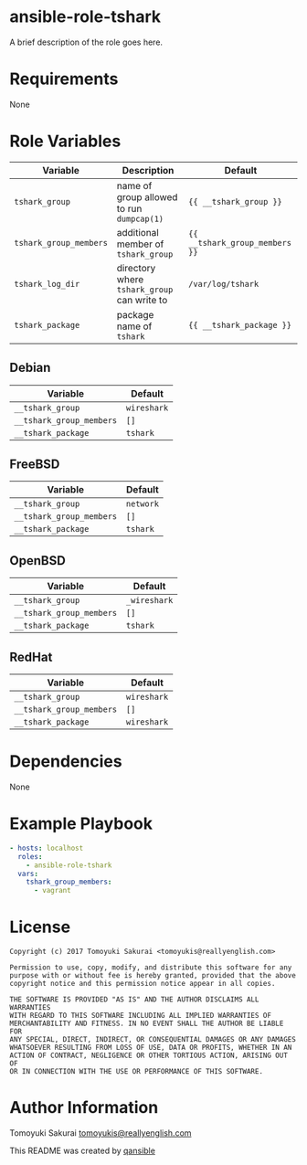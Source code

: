 # ansible-role-tshark

A brief description of the role goes here.

# Requirements

None

# Role Variables

| Variable | Description | Default |
|----------|-------------|---------|
| `tshark_group` | name of group allowed to run `dumpcap(1)` | `{{ __tshark_group }}` |
| `tshark_group_members` | additional member of `tshark_group` | `{{ __tshark_group_members }}` |
| `tshark_log_dir` | directory where `tshark_group` can write to | `/var/log/tshark` |
| `tshark_package` | package name of `tshark` | `{{ __tshark_package }}` |


## Debian

| Variable | Default |
|----------|---------|
| `__tshark_group` | `wireshark` |
| `__tshark_group_members` | `[]` |
| `__tshark_package` | `tshark` |

## FreeBSD

| Variable | Default |
|----------|---------|
| `__tshark_group` | `network` |
| `__tshark_group_members` | `[]` |
| `__tshark_package` | `tshark` |

## OpenBSD

| Variable | Default |
|----------|---------|
| `__tshark_group` | `_wireshark` |
| `__tshark_group_members` | `[]` |
| `__tshark_package` | `tshark` |

## RedHat

| Variable | Default |
|----------|---------|
| `__tshark_group` | `wireshark` |
| `__tshark_group_members` | `[]` |
| `__tshark_package` | `wireshark` |

# Dependencies

None

# Example Playbook

```yaml
- hosts: localhost
  roles:
    - ansible-role-tshark
  vars:
    tshark_group_members:
      - vagrant
```

# License

```
Copyright (c) 2017 Tomoyuki Sakurai <tomoyukis@reallyenglish.com>

Permission to use, copy, modify, and distribute this software for any
purpose with or without fee is hereby granted, provided that the above
copyright notice and this permission notice appear in all copies.

THE SOFTWARE IS PROVIDED "AS IS" AND THE AUTHOR DISCLAIMS ALL WARRANTIES
WITH REGARD TO THIS SOFTWARE INCLUDING ALL IMPLIED WARRANTIES OF
MERCHANTABILITY AND FITNESS. IN NO EVENT SHALL THE AUTHOR BE LIABLE FOR
ANY SPECIAL, DIRECT, INDIRECT, OR CONSEQUENTIAL DAMAGES OR ANY DAMAGES
WHATSOEVER RESULTING FROM LOSS OF USE, DATA OR PROFITS, WHETHER IN AN
ACTION OF CONTRACT, NEGLIGENCE OR OTHER TORTIOUS ACTION, ARISING OUT OF
OR IN CONNECTION WITH THE USE OR PERFORMANCE OF THIS SOFTWARE.
```

# Author Information

Tomoyuki Sakurai <tomoyukis@reallyenglish.com>

This README was created by [qansible](https://github.com/trombik/qansible)
